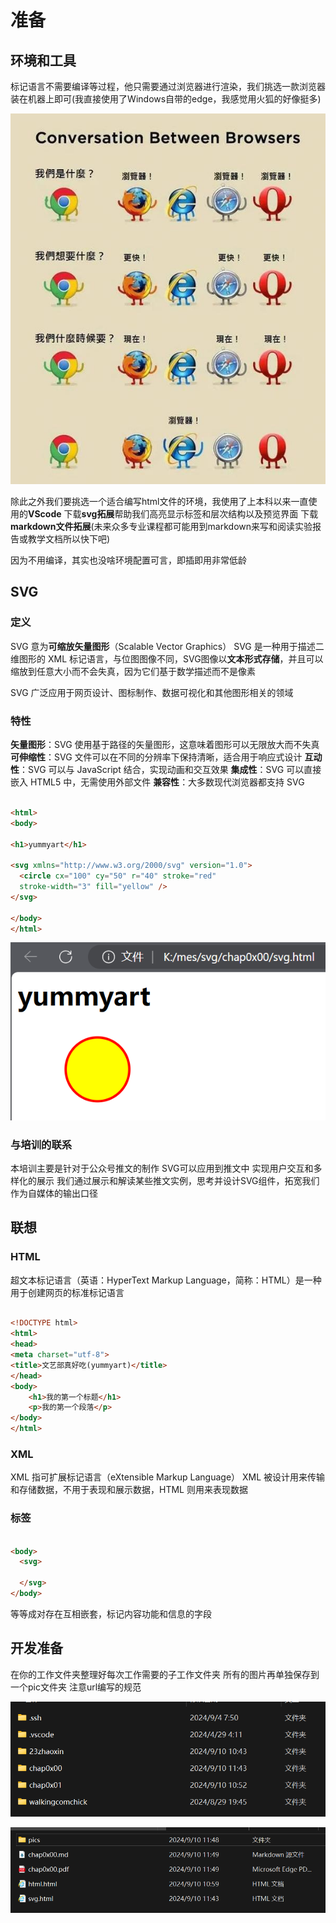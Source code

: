# 准备

## 环境和工具

标记语言不需要编译等过程，他只需要通过浏览器进行渲染，我们挑选一款浏览器装在机器上即可(我直接使用了Windows自带的edge，我感觉用火狐的好像挺多)

![浏览器笑话](/pics/pic1.jpg)

除此之外我们要挑选一个适合编写html文件的环境，我使用了上本科以来一直使用的**VScode**
下载**svg拓展**帮助我们高亮显示标签和层次结构以及预览界面
下载**markdown文件拓展**(未来众多专业课程都可能用到markdown来写和阅读实验报告或教学文档所以快下吧)

因为不用编译，其实也没啥环境配置可言，即插即用非常低龄

## SVG

### 定义

SVG 意为**可缩放矢量图形**（Scalable Vector Graphics）
SVG 是一种用于描述二维图形的 XML 标记语言，与位图图像不同，SVG图像以**文本形式存储**，并且可以缩放到任意大小而不会失真，因为它们基于数学描述而不是像素

SVG 广泛应用于网页设计、图标制作、数据可视化和其他图形相关的领域

### 特性

**矢量图形**：SVG 使用基于路径的矢量图形，这意味着图形可以无限放大而不失真
**可伸缩性**：SVG 文件可以在不同的分辨率下保持清晰，适合用于响应式设计
**互动性**：SVG 可以与 JavaScript 结合，实现动画和交互效果
**集成性**：SVG 可以直接嵌入 HTML5 中，无需使用外部文件
**兼容性**：大多数现代浏览器都支持 SVG

```html

<html>
<body>
 
<h1>yummyart</h1>
 
<svg xmlns="http://www.w3.org/2000/svg" version="1.0">
  <circle cx="100" cy="50" r="40" stroke="red"
  stroke-width="3" fill="yellow" />
</svg>
 
</body>
</html>
```

![svgexp](pics/pic2.png)

### 与培训的联系

本培训主要是针对于公众号推文的制作
SVG可以应用到推文中
实现用户交互和多样化的展示
我们通过展示和解读某些推文实例，思考并设计SVG组件，拓宽我们作为自媒体的输出口径

## 联想

### HTML

超文本标记语言（英语：HyperText Markup Language，简称：HTML）是一种用于创建网页的标准标记语言

```html

<!DOCTYPE html>
<html>
<head>
<meta charset="utf-8">
<title>文艺部真好吃(yummyart)</title>
</head>
<body>
    <h1>我的第一个标题</h1>
    <p>我的第一个段落</p>
</body>
</html>
```

### XML

XML 指可扩展标记语言（eXtensible Markup Language）
XML 被设计用来传输和存储数据，不用于表现和展示数据，HTML 则用来表现数据

### 标签

```html

<body>
  <svg>

  </svg>
</body>
```

等等成对存在互相嵌套，标记内容功能和信息的字段

## 开发准备

在你的工作文件夹整理好每次工作需要的子工作文件夹
所有的图片再单独保存到一个pic文件夹
注意url编写的规范

![working0](/pics/pic3.png)

![working1](/pics/pic4.png)
